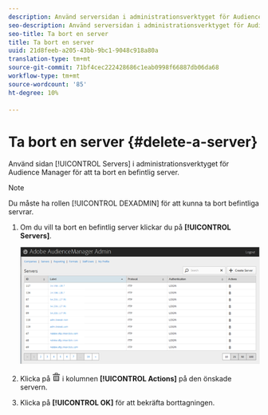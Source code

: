```yaml
---
description: Använd serversidan i administrationsverktyget för Audience Manager för att ta bort en befintlig server.
seo-description: Använd serversidan i administrationsverktyget för Audience Manager för att ta bort en befintlig server.
seo-title: Ta bort en server
title: Ta bort en server
uuid: 21d8feeb-a205-43bb-9bc1-9048c918a80a
translation-type: tm+mt
source-git-commit: 71bf4cec222428686c1eab0998f66887db06da68
workflow-type: tm+mt
source-wordcount: '85'
ht-degree: 10%

---
```



# Ta bort en server {#delete-a-server}

Använd sidan [!UICONTROL Servers] i administrationsverktyget för Audience Manager för att ta bort en befintlig server.

<!-- t_delete_server.xml -->

>[!NOTE]
>
>Du måste ha rollen [!UICONTROL DEXADMIN] för att kunna ta bort befintliga servrar.

1. Om du vill ta bort en befintlig server klickar du på **[!UICONTROL Servers]**.

   ![Stegresultat](assets/servers.png)

1. Klicka på ![](assets/icon_delete.png) i kolumnen **[!UICONTROL Actions]** på den önskade servern.
1. Klicka på **[!UICONTROL OK]** för att bekräfta borttagningen.
